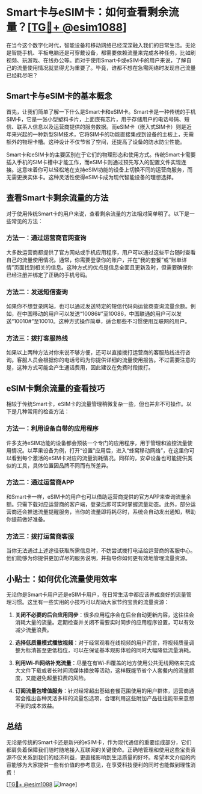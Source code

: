 # Smart卡与eSIM卡：如何查看剩余流量？[[TG💪+ @esim1088](https://t.me/s/esim1088)]

在当今这个数字化时代，智能设备和移动网络已经深深融入我们的日常生活。无论是智能手机、平板电脑还是可穿戴设备，都需要依赖流量来完成各种任务，比如刷视频、玩游戏、在线办公等。而对于使用Smart卡或eSIM卡的用户来说，了解自己的流量使用情况就显得尤为重要了。毕竟，谁都不想在急需网络时发现自己流量已经耗尽吧？

## Smart卡与eSIM卡的基本概念

首先，让我们简单了解一下什么是Smart卡和eSIM卡。Smart卡是一种传统的手机SIM卡，它是一张小型塑料卡片，上面嵌有芯片，用于存储用户的电话号码、短信、联系人信息以及运营商提供的服务数据。而eSIM卡（嵌入式SIM卡）则是近年来兴起的一种新型SIM技术，它将SIM卡的功能直接集成到设备的主板上，无需额外的物理卡槽。这种设计不仅节省了空间，还提高了设备的防水防尘性能。

Smart卡和eSIM卡的主要区别在于它们的物理形态和使用方式。传统Smart卡需要插入手机的SIM卡槽中才能工作，而eSIM卡则通过预先写入的配置文件实现连接。这意味着你可以轻松地在支持eSIM功能的设备上切换不同的运营商服务，而无需更换实体卡。这种灵活性使得eSIM卡成为现代智能设备的理想选择。

## 查看Smart卡剩余流量的方法

对于使用传统Smart卡的用户来说，查看剩余流量的方法相对简单明了。以下是一些常见的方法：

### 方法一：通过运营商官网查询

大多数运营商都提供了官方网站或手机应用程序，用户可以通过这些平台随时查看自己的流量使用情况。通常，你需要登录你的账户，并在“我的套餐”或“账单详情”页面找到相关的信息。这种方式的优点是信息全面且更新及时，但需要确保你已经注册并绑定了正确的手机号码。

### 方法二：发送短信查询

如果你不想登录网站，也可以通过发送特定的短信代码向运营商查询流量余额。例如，在中国移动的用户可以发送“10086#”至10086，中国联通的用户可以发送“10010#”至10010。这种方式操作简单，适合那些不习惯使用互联网的用户。

### 方法三：拨打客服热线

如果以上两种方法对你来说不够方便，还可以直接拨打运营商的客服热线进行咨询。客服人员会根据你的电话号码为你提供详细的流量使用报告。不过需要注意的是，这种方式可能会产生通话费用，因此建议在免费时段拨打。

## eSIM卡剩余流量的查看技巧

相较于传统Smart卡，eSIM卡的流量管理稍微复杂一些，但也并非不可操作。以下是几种常用的检查方法：

### 方法一：利用设备自带的应用程序

许多支持eSIM功能的设备都会预装一个专门的应用程序，用于管理和监控流量使用情况。以苹果设备为例，打开“设置”应用后，进入“蜂窝移动网络”，在这里你可以看到每个激活的eSIM卡对应的流量消耗情况。同样的，安卓设备也可能提供类似的工具，具体位置因品牌不同而有所差异。

### 方法二：通过运营商APP

和Smart卡一样，eSIM卡的用户也可以借助运营商提供的官方APP来查询流量余额。只需下载对应运营商的客户端，登录后即可实时掌握流量动态。此外，部分运营商还会推送流量提醒服务，当你的流量即将耗尽时，系统会自动发出通知，帮助你提前做好准备。

### 方法三：拨打运营商客服

当你无法通过上述途径获取所需信息时，不妨尝试拨打电话给运营商的客服中心。他们能够为你提供更加详尽的服务说明，并指导你如何更有效地管理流量资源。

## 小贴士：如何优化流量使用效率

无论你是Smart卡用户还是eSIM卡用户，在日常生活中都应该养成良好的流量管理习惯。这里有一些实用的小技巧可以帮助大家节约宝贵的流量资源：

1. **关闭不必要的后台应用同步**：很多应用程序会在后台自动更新内容，这往往会消耗大量的流量。定期检查并关闭不需要实时同步的应用程序设置，可以有效减少流量浪费。
   
2. **选择低质量模式播放视频**：对于经常观看在线视频的用户而言，将视频质量调整为标清甚至更低档位，可以在保证基本观影体验的同时大幅降低流量消耗。

3. **利用Wi-Fi网络补充流量**：尽量在有Wi-Fi覆盖的地方使用公共无线网络来完成大文件下载或者长时间流媒体播放等活动，这样既能节省个人套餐内的流量额度，又能避免超量扣费的风险。

4. **订阅流量包增值服务**：针对经常超出基础套餐范围使用的用户群体，运营商通常会推出各种灵活多样的流量包选项，合理利用这些附加产品往往能带来意想不到的成本效益。

## 总结

无论是传统的Smart卡还是新兴的eSIM卡，作为现代通信的重要组成部分，它们都肩负着保障我们随时随地接入互联网的关键使命。正确地管理和使用这些宝贵资源不仅关系到我们的经济利益，更直接影响到生活质量的好坏。希望本文介绍的内容能够为大家提供一些有价值的参考意见，在享受科技便利的同时也能做到理性消费！

[[TG💪+ @esim1088](https://t.me/s/esim1088) ![Image](https://i.postimg.cc/4NQfJmqS/Snipaste-2025-05-13-00-14-12.png)]